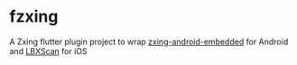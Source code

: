 # fzxing

A Zxing flutter plugin project to wrap [zxing-android-embedded](https://github.com/journeyapps/zxing-android-embedded) for Android and [LBXScan](https://github.com/MxABC/LBXScan) for iOS
